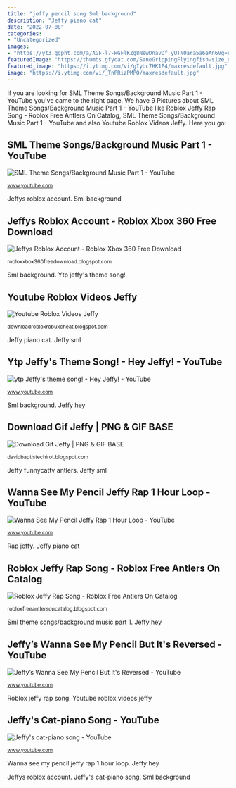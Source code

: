 ```yaml
---
title: "jeffy pencil song Sml background"
description: "Jeffy piano cat"
date: "2022-07-08"
categories:
- "Uncategorized"
images:
- "https://yt3.ggpht.com/a/AGF-l7-HGFlKZg8NewDnavDf_yUTN0ara5a6eAn6Vg=s800-c-k-c0xffffffff-no-rj-mo"
featuredImage: "https://thumbs.gfycat.com/SaneGrippingFlyingfish-size_restricted.gif"
featured_image: "https://i.ytimg.com/vi/gIyUc7HK1P4/maxresdefault.jpg"
image: "https://i.ytimg.com/vi/_TnPRizPMPQ/maxresdefault.jpg"
---
```


If you are looking for SML Theme Songs/Background Music Part 1 - YouTube you've came to the right page. We have 9 Pictures about SML Theme Songs/Background Music Part 1 - YouTube like Roblox Jeffy Rap Song - Roblox Free Antlers On Catalog, SML Theme Songs/Background Music Part 1 - YouTube and also Youtube Roblox Videos Jeffy. Here you go:

## SML Theme Songs/Background Music Part 1 - YouTube

![SML Theme Songs/Background Music Part 1 - YouTube](https://i.ytimg.com/vi/XleJA4gBJ-U/maxresdefault.jpg "Jeffy sml")

<small>www.youtube.com</small>

Jeffys roblox account. Sml background

## Jeffys Roblox Account - Roblox Xbox 360 Free Download

![Jeffys Roblox Account - Roblox Xbox 360 Free Download](https://www.tshirtcanvas.com/images/tshirtcanvas/s_81/815aa26813e8300110049fd97b0ab7b4.png "Jeffy sml")

<small>robloxxbox360freedownload.blogspot.com</small>

Sml background. Ytp jeffy&#039;s theme song!

## Youtube Roblox Videos Jeffy

![Youtube Roblox Videos Jeffy](https://lh5.googleusercontent.com/proxy/NI3CVy8W9l4HOku0KSgcd6uksQ5OkF21pl2lbNjqJHh1YtoDjBEsStHo6XUIeDzOQ5X51I8wrAs5IO2SIUCivHr641baFhGGozh2Ebv0eNnUKKFe2-VeuBAOe2zDKbpx=w1200-h630-p-k-no-nu "Wanna see my pencil jeffy rap 1 hour loop")

<small>downloadrobloxrobuxcheat.blogspot.com</small>

Jeffy piano cat. Jeffy sml

## Ytp Jeffy&#039;s Theme Song! - Hey Jeffy! - YouTube

![ytp Jeffy&#039;s theme song! - Hey Jeffy! - YouTube](https://i.ytimg.com/vi/gIyUc7HK1P4/maxresdefault.jpg "Wanna see my pencil jeffy rap 1 hour loop")

<small>www.youtube.com</small>

Sml background. Jeffy hey

## Download Gif Jeffy | PNG &amp; GIF BASE

![Download Gif Jeffy | PNG &amp; GIF BASE](https://thumbs.gfycat.com/SaneGrippingFlyingfish-size_restricted.gif "Jeffy’s wanna see my pencil but it&#039;s reversed")

<small>davidbaptistechirot.blogspot.com</small>

Jeffy funnycattv antlers. Jeffy sml

## Wanna See My Pencil Jeffy Rap 1 Hour Loop - YouTube

![Wanna See My Pencil Jeffy Rap 1 Hour Loop - YouTube](https://i.ytimg.com/vi/fol2RR6tHvI/maxresdefault.jpg "Jeffy&#039;s cat-piano song")

<small>www.youtube.com</small>

Rap jeffy. Jeffy piano cat

## Roblox Jeffy Rap Song - Roblox Free Antlers On Catalog

![Roblox Jeffy Rap Song - Roblox Free Antlers On Catalog](https://yt3.ggpht.com/a/AGF-l7-HGFlKZg8NewDnavDf_yUTN0ara5a6eAn6Vg=s800-c-k-c0xffffffff-no-rj-mo "Sml background")

<small>robloxfreeantlersoncatalog.blogspot.com</small>

Sml theme songs/background music part 1. Jeffy hey

## Jeffy’s Wanna See My Pencil But It&#039;s Reversed - YouTube

![Jeffy’s Wanna See My Pencil But It&#039;s Reversed - YouTube](https://i.ytimg.com/vi/_TnPRizPMPQ/maxresdefault.jpg "Jeffy funnycattv antlers")

<small>www.youtube.com</small>

Roblox jeffy rap song. Youtube roblox videos jeffy

## Jeffy&#039;s Cat-piano Song - YouTube

![Jeffy&#039;s cat-piano song - YouTube](https://i.ytimg.com/vi/0QIZzD-xOGA/hqdefault.jpg "Ytp jeffy&#039;s theme song!")

<small>www.youtube.com</small>

Wanna see my pencil jeffy rap 1 hour loop. Jeffy hey

Jeffys roblox account. Jeffy&#039;s cat-piano song. Sml background
